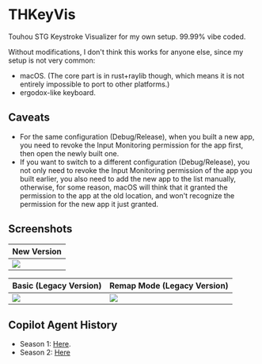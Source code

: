# THKeyVis

Touhou STG Keystroke Visualizer for my own setup. 99.99% vibe coded.

Without modifications, I don't think this works for anyone else, since my setup
is not very common:

- macOS. (The core part is in rust+raylib though, which means it is not entirely
  impossible to port to other platforms.)
- ergodox-like keyboard.

## Caveats

- For the same configuration (Debug/Release), when you built a new app, you need
  to revoke the Input Monitoring permission for the app first, then open the
  newly built one.
- If you want to switch to a different configuration (Debug/Release), you not
  only need to revoke the Input Monitoring permission of the app you built
  earlier, you also need to add the new app to the list manually, otherwise, for
  some reason, macOS will think that it granted the permission to the app at the
  old location, and won't recognize the permission for the new app it just
  granted.

## Screenshots

| New Version                |
| -------------------------- |
| ![](./screenshots/new.png) |

| Basic (Legacy Version)              | Remap Mode (Legacy Version)              |
| ----------------------------------- | ---------------------------------------- |
| ![](./screenshots/legacy-basic.png) | ![](./screenshots/legacy-remap-mode.png) |

## Copilot Agent History

- Season 1: [Here](./macOS/README.md#copilot-agent-history).
- Season 2: [Here](./COPILOT_AGENT_HISTORY.md#season-2)
